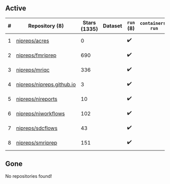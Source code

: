 ## Active
| # | Repository (8) | Stars (1335) | Dataset | `run` (8) | `containers-run` | Last Modified |
| --- | --- | --- | --- | --- | --- | --- |
| 1 | [nipreps/acres](https://github.com/nipreps/acres) | 0 |  | :heavy_check_mark: |  | 2025-09-06 02:24:51+00:00 |
| 2 | [nipreps/fmriprep](https://github.com/nipreps/fmriprep) | 690 |  | :heavy_check_mark: |  | 2025-09-16 20:18:48+00:00 |
| 3 | [nipreps/mriqc](https://github.com/nipreps/mriqc) | 336 |  | :heavy_check_mark: |  | 2025-09-08 09:18:54+00:00 |
| 4 | [nipreps/nipreps.github.io](https://github.com/nipreps/nipreps.github.io) | 3 |  | :heavy_check_mark: |  | 2025-09-22 03:04:14+00:00 |
| 5 | [nipreps/nireports](https://github.com/nipreps/nireports) | 10 |  | :heavy_check_mark: |  | 2025-09-17 20:27:42+00:00 |
| 6 | [nipreps/niworkflows](https://github.com/nipreps/niworkflows) | 102 |  | :heavy_check_mark: |  | 2025-09-16 14:44:34+00:00 |
| 7 | [nipreps/sdcflows](https://github.com/nipreps/sdcflows) | 43 |  | :heavy_check_mark: |  | 2025-09-25 21:57:05+00:00 |
| 8 | [nipreps/smriprep](https://github.com/nipreps/smriprep) | 151 |  | :heavy_check_mark: |  | 2025-09-22 21:47:07+00:00 |

## Gone
No repositories found!
